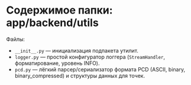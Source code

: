# Содержимое папки: app/backend/utils

Файлы:
- `__init__.py` — инициализация подпакета утилит.
- `logger.py` — простой конфигуратор логгера (`StreamHandler`, форматирование, уровень INFO).
- `pcd.py` — лёгкий парсер/сериализатор формата PCD (ASCII, binary, binary_compressed) и структуры данных для точек.

